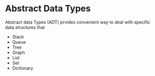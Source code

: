 # Abstract Data Types 

Abstract data Types (ADT) prvides convenient way to deal with specific data structures that 

- Stack
- Queue
- Tree
- Graph
- List
- Set
- Dictionary


